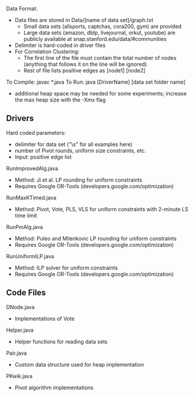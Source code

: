 Data Format:
* Data files are stored in Data/[name of data set]/graph.txt
  * Small data sets (allsports, captchas, cora200, gym) are provided
  * Large data sets (amazon, dblp, livejournal, orkut, youtube) are publicly available at snap.stanford.edu/data/#communities
* Delimiter is hard-coded in driver files
* For Correlation Clustering: 
  * The first line of the file must contain the total number of nodes (anything that follows it on the line will be ignored)
  * Rest of file lists positive edges as [node1] [node2]

To Compile: javac *.java
To Run: java [DriverName] [data set folder name]
* additional heap space may be needed for some experiments; increase the max heap size with the -Xmx flag

Drivers
-------

Hard coded parameters:
* delimiter for data set ("\\s" for all examples here)
* number of Pivot rounds, uniform size constraints, etc. 
* Input: positive edge list

RunImprovedAlg.java
* Method: Ji et al. LP rounding for uniform constraints
* Requires Google OR-Tools (developers.google.com/optimization)

RunMaxKTimed.java
* Method: Pivot, Vote, PLS, VLS for uniform constraints with 2-minute LS time limit

RunPmAlg.java
* Method: Puleo and Milenkovic LP rounding for uniform constraints
* Requires Google OR-Tools (developers.google.com/optimization)

RunUniformILP.java
* Method: ILP solver for uniform constraints
* Requires Google OR-Tools (developers.google.com/optimization)

Code Files
----------

DNode.java
* Implementations of Vote

Helper.java
* Helper functions for reading data sets

Pair.java
* Custom data structure used for heap implementation

PKwik.java
* Pivot algorithm implementations
